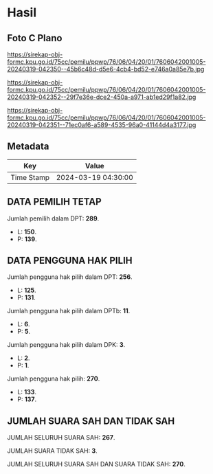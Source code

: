 # Hasil

## Foto C Plano

https://sirekap-obj-formc.kpu.go.id/75cc/pemilu/ppwp/76/06/04/20/01/7606042001005-20240319-042350--45b6c48d-d5e6-4cb4-bd52-e746a0a85e7b.jpg

https://sirekap-obj-formc.kpu.go.id/75cc/pemilu/ppwp/76/06/04/20/01/7606042001005-20240319-042352--29f7e36e-dce2-450a-a971-ab1ed29f1a82.jpg

https://sirekap-obj-formc.kpu.go.id/75cc/pemilu/ppwp/76/06/04/20/01/7606042001005-20240319-042351--71ec0af6-a589-4535-96a0-41144d4a3177.jpg


## Metadata

| Key        | Value               |
| ---------- | ------------------- |
| Time Stamp | 2024-03-19 04:30:00 |


## DATA PEMILIH TETAP

Jumlah pemilih dalam DPT: **289**.
 * L: **150**.
 * P: **139**.

## DATA PENGGUNA HAK PILIH

Jumlah pengguna hak pilih dalam DPT: **256**.
 * L: **125**.
 * P: **131**.

Jumlah pengguna hak pilih dalam DPTb: **11**.
 * L: **6**.
 * P: **5**.

Jumlah pengguna hak pilih dalam DPK: **3**.
 * L: **2**.
 * P: **1**.

Jumlah pengguna hak pilih: **270**.
 * L: **133**.
 * P: **137**.

## JUMLAH SUARA SAH DAN TIDAK SAH

JUMLAH SELURUH SUARA SAH: **267**.

JUMLAH SUARA TIDAK SAH: **3**.

JUMLAH SELURUH SUARA SAH DAN SUARA TIDAK SAH: **270**.


